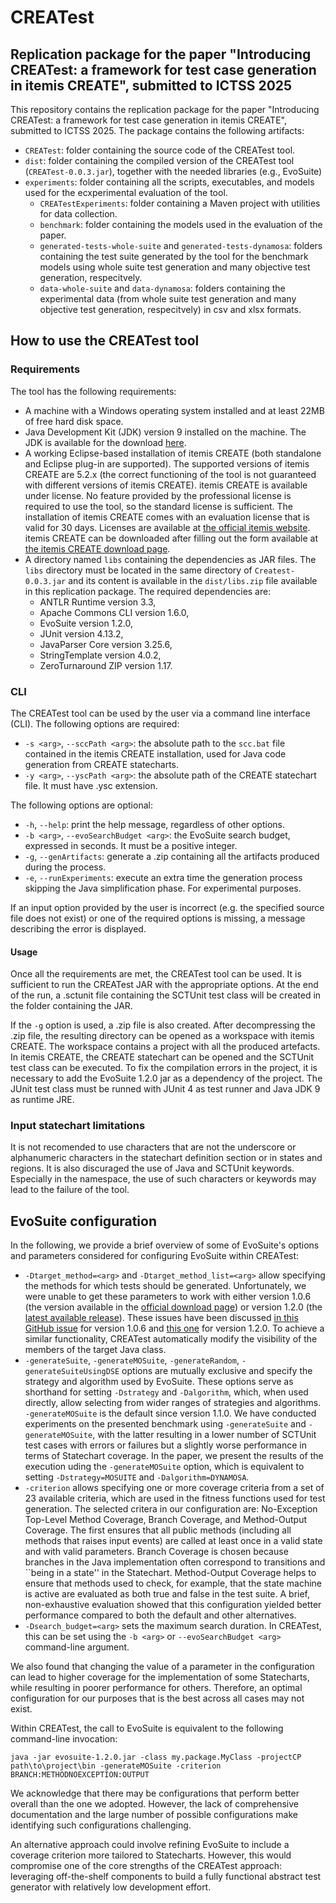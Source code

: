 # CREATest

## Replication package for the paper "Introducing CREATest: a framework for test case generation in itemis CREATE", submitted to ICTSS 2025

This repository contains the replication package for the paper "Introducing CREATest: a framework for test case generation in itemis CREATE", submitted to ICTSS 2025. The package contains the following artifacts:

* `CREATest`: folder containing the source code of the CREATest tool.
* `dist`: folder containing the compiled version of the CREATest tool (`CREATest-0.0.3.jar`), together with the needed libraries (e.g., EvoSuite)
* `experiments`: folder containing all the scripts, executables, and models used for the ecxperimental evaluation of the tool.
    - `CREATestExperiments`: folder containing a Maven project with utilities for data collection.
    - `benchmark`: folder containing the models used in the evaluation of the paper.
    - `generated-tests-whole-suite` and `generated-tests-dynamosa`: folders containing the test suite generated by the tool for the benchmark models using whole suite test generation and many objective test generation, respecitvely.
    - `data-whole-suite` and `data-dynamosa`: folders containing the experimental data (from whole suite test generation and many objective test generation, respecitvely) in csv and xlsx formats.

## How to use the CREATest tool

### Requirements

The tool has the following requirements:

* A machine with a Windows operating system installed and at least 22MB of
free hard disk space.
* Java Development Kit (JDK) version 9 installed on the machine. The
JDK is available for the download [here](https://www.oracle.com/it/java/technologies/javase/javase9-archive-downloads.html).
* A working Eclipse-based installation of itemis CREATE (both standalone and Eclipse plug-in are supported). The supported versions of itemis CREATE are 5.2.x (the correct functioning of the tool is not guaranteed with different versions of itemis CREATE). itemis CREATE is available under license.
No feature provided by the professional license is required to use the tool, so the standard license is sufficient. The installation of itemis CREATE comes with an evaluation license that is valid for 30 days. Licenses are available at [the official itemis website](https://www.itemis.com/en/products/itemis-create/licenses/).
itemis CREATE can be downloaded after filling out the form available at [the itemis CREATE download page](https://info.itemis.com/products/itemis-create/download/).
* A directory named `libs` containing the dependencies as JAR files. The `libs` directory must be located in the same directory of `Createst-0.0.3.jar` and its content is available in the `dist/libs.zip` file available in this replication package. The required dependencies are:
    - ANTLR Runtime version 3.3,
    - Apache Commons CLI version 1.6.0,
    - EvoSuite version 1.2.0,
    - JUnit version 4.13.2,
    - JavaParser Core version 3.25.6,
    - StringTemplate version 4.0.2,
    - ZeroTurnaround ZIP version 1.17.

### CLI

The CREATest tool can be used by the user via a command line interface (CLI).
The following options are required:

* `-s <arg>`, `--sccPath <arg>`: the absolute path to the `scc.bat` file contained in the itemis CREATE installation, used for Java code generation from CREATE statecharts.
* `-y <arg>`, `--yscPath <arg>`: the absolute path of the CREATE statechart file. It must have .ysc extension.

The following options are optional:

* `-h`, `--help`: print the help message, regardless of other options.
* `-b <arg>`, `--evoSearchBudget <arg>`: the EvoSuite search budget, expressed in seconds. It must be a positive integer.
* `-g`, `--genArtifacts`: generate a .zip containing all the artifacts produced during the process.
* `-e`, `--runExperiments`: execute an extra time the generation process skipping the Java simplification phase. For experimental purposes.

If an input option provided by the user is incorrect (e.g. the specified source file does not exist) or one of the required options is missing, a message describing the error is displayed.

#### Usage

Once all the requirements are met, the CREATest tool can be used. It is sufficient to run the CREATest JAR with the appropriate options. At the end of the run, a .sctunit file containing the SCTUnit test class will be created in the folder containing the JAR.

If the `-g` option is used, a .zip file is also created. After decompressing the .zip file, the resulting directory can be opened as a workspace with itemis CREATE. The workspace contains a project with all the produced artefacts. In itemis CREATE, the CREATE statechart can be opened and the SCTUnit test class can be executed. To fix the compilation errors in the project, it is necessary to add the EvoSuite 1.2.0 jar as a dependency of the project. The JUnit test class must be runned with JUnit 4 as test runner and Java JDK 9 as runtime JRE.

### Input statechart limitations

It is not recomended to use characters that are not the underscore or alphanumeric characters in the statechart definition section or in states and regions. It is also discuraged the use of Java and SCTUnit keywords. Especially in the namespace, the use of such characters or keywords may lead to the failure of the tool.

## EvoSuite configuration

In the following, we provide a brief overview of some of EvoSuite's options and parameters considered for configuring EvoSuite within CREATest:

* `-Dtarget_method=<arg>` and `-Dtarget_method_list=<arg>` allow specifying the methods for which tests should be generated. Unfortunately, we were unable to get these parameters to work with either version 1.0.6 (the version available in the [official download page](https://www.evosuite.org/downloads)) or version 1.2.0 (the [latest available release](https://github.com/EvoSuite/evosuite/releases/tag/v1.2.0)). These issues have been discussed [in this GitHub issue](https://github.com/EvoSuite/evosuite/issues/261) for version 1.0.6 and [this one](https://github.com/EvoSuite/evosuite/issues/439) for version 1.2.0. To achieve a similar functionality, CREATest automatically modify the visibility of the members of the target Java class.
* `-generateSuite`, `-generateMOSuite`, `-generateRandom`, `-generateSuiteUsingDSE` options are mutually exclusive and specify the strategy and algorithm used by EvoSuite. These options serve as shorthand for setting `-Dstrategy` and `-Dalgorithm`, which, when used directly, allow selecting from wider ranges of strategies and algorithms. `-generateMOSuite` is the default since version 1.1.0. We have conducted experiments on the presented benchmark using `-generateSuite` and `-generateMOSuite`, with the latter resulting in a lower number of SCTUnit test cases with errors or failures but a slightly worse performance in terms of Statechart coverage. In the paper, we present the results of the execution uding the `-generateMOSuite` option, which is equivalent to setting `-Dstrategy=MOSUITE` and `-Dalgorithm=DYNAMOSA`.
* `-criterion` allows specifying one or more coverage criteria from a set of 23 available criteria, which are used in the fitness functions used for test generation. The selected critera in our configuration are: No-Exception Top-Level Method Coverage, Branch Coverage, and Method-Output Coverage. The first ensures that all public methods (including all methods that raises input events) are called at least once in a valid state and with valid parameters. Branch Coverage is chosen because branches in the Java implementation often correspond to transitions and ``being in a state'' in the Statechart. Method-Output Coverage helps to ensure that methods used to check, for example, that the state machine is active are evaluated as both true and false in the test suite. A brief, non-exhaustive evaluation showed that this configuration yielded better performance compared to both the default and other alternatives.
* `-Dsearch_budget=<arg>` sets the maximum search duration. In CREATest, this can be set using the `-b <arg>` or `--evoSearchBudget <arg>` command-line argument.

We also found that changing the value of a parameter in the configuration can lead to higher coverage for the implementation of some Statecharts, while resulting in poorer performance for others. Therefore, an optimal configuration for our purposes that is the best across all cases may not exist.

Within CREATest, the call to EvoSuite is equivalent to the following command-line invocation:
```
java -jar evosuite-1.2.0.jar -class my.package.MyClass -projectCP path\to\project\bin -generateMOSuite -criterion BRANCH:METHODNOEXCEPTION:OUTPUT
```

We acknowledge that there may be configurations that perform better overall than the one we adopted. However, the lack of comprehensive documentation and the large number of possible configurations make identifying such configurations challenging.

An alternative approach could involve refining EvoSuite to include a coverage criterion more tailored to Statecharts. However, this would compromise one of the core strengths of the CREATest approach: leveraging off-the-shelf components to build a fully functional abstract test generator with relatively low development effort.
